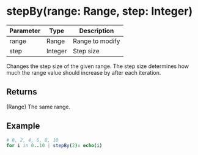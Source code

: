 # stepBy(range: Range, step: Integer)

| Parameter | Type    | Description     |
| --------- | ------- | --------------- |
| range     | Range   | Range to modify |
| step      | Integer | Step size       |

Changes the step size of the given range. The step size determines how much the range value should increase by after each iteration.

## Returns

(Range) The same range.

## Example

```nim
# 0, 2, 4, 6, 8, 10
for i in 0..10 | stepBy(2): echo(i)
```
